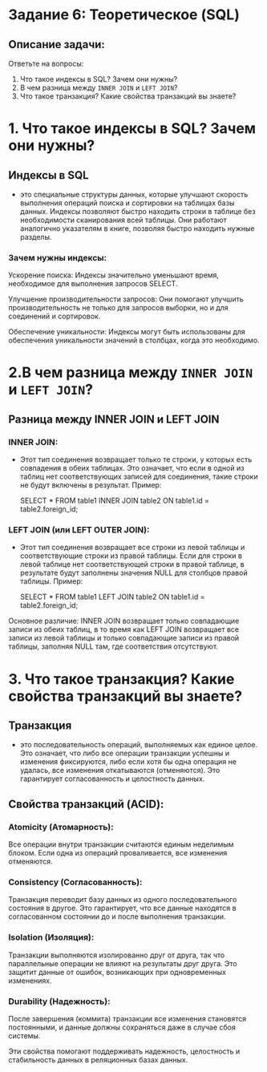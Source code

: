 # Задание 6: Теоретическое (SQL)  
## Описание задачи:  

Ответьте на вопросы:  

1. Что такое индексы в SQL? Зачем они нужны?  
2. В чем разница между `INNER JOIN` и `LEFT JOIN`?  
3. Что такое транзакция? Какие свойства транзакций вы знаете?  

# 1. Что такое индексы в SQL? Зачем они нужны? 
## Индексы в SQL
- это специальные структуры данных, которые улучшают скорость выполнения операций поиска и сортировки на таблицах базы данных. Индексы позволяют быстро находить строки в таблице без необходимости сканирования всей таблицы. Они работают аналогично указателям в книге, позволяя быстро находить нужные разделы.

### Зачем нужны индексы:

Ускорение поиска: Индексы значительно уменьшают время, необходимое для выполнения запросов SELECT.

Улучшение производительности запросов: Они помогают улучшить производительность не только для запросов выборки, но и для соединений и сортировок.

Обеспечение уникальности: Индексы могут быть использованы для обеспечения уникальности значений в столбцах, когда это необходимо.

# 2.В чем разница между `INNER JOIN` и `LEFT JOIN`?
## Разница между INNER JOIN и LEFT JOIN

### INNER JOIN: 
- Этот тип соединения возвращает только те строки, у которых есть совпадения в обеих таблицах. Это означает, что если в одной из таблиц нет соответствующих записей для соединения, такие строки не будут включены в результат.
    Пример:

    SELECT *
    FROM table1
    INNER JOIN table2
    ON table1.id = table2.foreign_id;

### LEFT JOIN (или LEFT OUTER JOIN): 
- Этот тип соединения возвращает все строки из левой таблицы и соответствующие строки из правой таблицы. Если для строки в левой таблице нет соответствующей строки в правой таблице, в результате будут заполнены значения NULL для столбцов правой таблицы.
    Пример:
    
    SELECT *
    FROM table1
    LEFT JOIN table2
    ON table1.id = table2.foreign_id;

Основное различие: INNER JOIN возвращает только совпадающие записи из обеих таблиц, 
в то время как LEFT JOIN возвращает все записи из левой таблицы и только совпадающие записи из правой таблицы, заполняя NULL там, где соответствия отсутствуют.
# 3. Что такое транзакция? Какие свойства транзакций вы знаете? 

## Транзакция 
- это последовательность операций, выполняемых как единое целое. Это означает, что либо все операции транзакции успешны и изменения фиксируются, либо если хотя бы одна операция не удалась, все изменения откатываются (отменяются). Это гарантирует согласованность и целостность данных.

## Свойства транзакций (ACID):

### Atomicity (Атомарность): 
Все операции внутри транзакции считаются единым неделимым блоком. 
Если одна из операций проваливается, все изменения отменяются.

### Consistency (Согласованность): 
Транзакция переводит базу данных из одного последовательного состояния в другое. 
Это гарантирует, что все данные находятся в согласованном состоянии до 
и после выполнения транзакции.

### Isolation (Изоляция): 
Транзакции выполняются изолированно друг от друга, 
так что параллельные операции не влияют на результаты друг друга. 
Это защитит данные от ошибок, возникающих при одновременных изменениях.

### Durability (Надежность): 
После завершения (коммита) транзакции все изменения становятся постоянными, 
и данные должны сохраняться даже в случае сбоя системы.

Эти свойства помогают поддерживать надежность, целостность и стабильность данных в реляционных базах данных.